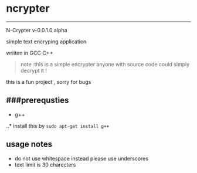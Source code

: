 #  ncrypter
---
N-Crypter v-0.0.1.0 alpha

simple text encryping application

wriiten in GCC C++

    
> note :this is a simple encrypter anyone with source code could simply decrypt it !

this is a fun project , sorry for bugs 

###prerequsties
---
* g++ 

..*  install this by 
```sudo apt-get install g++ ```


## usage notes
  * do not use whitespace instead please use underscores
  * text limit is 30 charecters 
